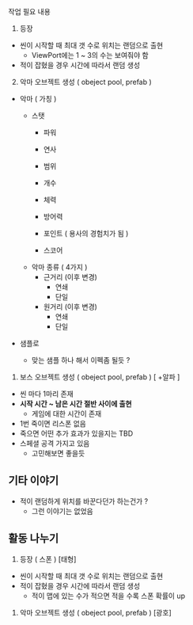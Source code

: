 작업 필요 내용

1. 등장

- 씬이 시작할 때 최대 갯 수로 위치는 랜덤으로 출현
    - ViewPort에는 1 ~ 3의 수는 보여줘야 함
- 적이 잡혔을 경우 시간에 따라서 랜덤 생성

2. 악마 오브젝트 생성 ( obeject pool, prefab )

- 악마 ( 가칭 )  
  - 스탯
    - 파워
    - 연사
    - 범위
    - 개수
    - 체력
    - 방어력

    - 포인트 ( 용사의 경험치가 됨 )
    - 스코어
  - 악마 종류 ( 4가지 )
    - 근거리 (이후 변경)
      - 연쇄
      - 단일
    - 원거리 (이후 변경)
      - 연쇄
      - 단일

- 샘플로
  - 맞는 샘플 하나 해서 이펙좀 될듯 ?

1. 보스 오브젝트 생성 ( obeject pool, prefab ) [ +알파 ]

- 씬 마다 1마리 존재
- **시작 시간 ~ 남은 시간 절반 사이에 출현**
  - 게임에 대한 시간이 존재
- 1번 죽이면 리스폰 없음
- 죽으면 어떤 추가 효과가 있을지는 TBD
- 스페셜 공격 가지고 있음
  - 고민해보면 좋을듯

## 기타 이야기

- 적이 랜덤하게 위치를 바꾼다던가 하는건가 ?
  - 그런 이야기는 없었음

## 활동 나누기

1. 등장 ( 스폰 ) [태형]

- 씬이 시작할 때 최대 갯 수로 위치는 랜덤으로 출현
- 적이 잡혔을 경우 시간에 따라서 랜덤 생성
  - 적이 맵에 있는 수가 적으면 적을 수록 스폰 확률이 up

1. 악마 오브젝트 생성 ( obeject pool, prefab ) [광호]